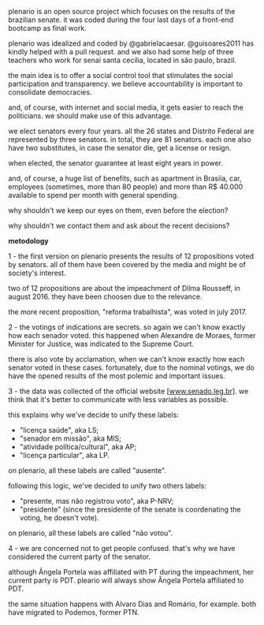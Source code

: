 plenario is an open source project which focuses on the results of the brazilian senate.
it was coded during the four last days of a front-end bootcamp as final work. 

plenario was idealized and coded by @gabrielacaesar.
@guisoares2011 has kindly helped with a pull request.
and we also had some help of three teachers who work for senai santa cecília, located in são paulo, brazil.

the main idea is to offer a social control tool that stimulates the social participation and transparency. 
we believe accountability is important to consolidate democracies.

and, of course, with internet and social media, it gets easier to reach the politicians. 
we should make use of this advantage.

we elect senators every four years. all the 26 states and Distrito Federal are represented by three senators.
in total, they are 81 senators. each one also have two substitutes, in case the senator die, get a license or resign.

when elected, the senator guarantee at least eight years in power. 

and, of course, a huge list of benefits, such as apartment in Brasíia, car, employees (sometimes, more than 80 people) and more than R$ 40.000 available to spend per month with general spending. 

why shouldn't we keep our eyes on them, even before the election?

why shouldn't we contact them and ask about the recent decisions?


<strong>metodology</strong></p>
1 - the first version on plenario presents the results of 12 propositions voted by senators. 
all of them have been covered by the media and might be of society's interest.

two of 12 propositions are about the impeachment of Dilma Rousseff, in august 2016. 
they have been choosen due to the relevance.

the more recent proposition, "reforma trabalhista", was voted in july 2017.

2 - the votings of indications are secrets. so again we can't know exactly how each senador voted.
this happened when Alexandre de Moraes, former Minister for Justice, was indicated to the Supreme Court.

there is also vote by acclamation, when we can't know exactly how each senator voted in these cases.
fortunately, due to the nominal votings, we do have the opened results of the most polemic and important issues.

3 - the data was collected of the official website [www.senado.leg.br].
we think that it's better to communicate with less variables as possible. 

this explains why we've decide to unify these labels:
<ul>
<li>"licença saúde", aka LS;</li>
<li>"senador em missão", aka MIS;</li>
<li>"atividade política/cultural", aka AP;</li>
<li>"licença particular", aka LP.</li>
</ul>

on plenario, all these labels are called "ausente".

following this logic, we've decided to unify two others labels:
<ul>
<li>"presente, mas não registrou voto", aka P-NRV;</li>
<li>"presidente" (since the presidente of the senate is coordenating the voting, he doesn't vote).</li>
</ul>

on plenario, all these labels are called "não votou".

4 - we are concerned not to get people confused. that's why we have considered the current party of the senator. 

although Ângela Portela was affiliated with PT during the impeachment, her current party is PDT.
pleario will always show Ângela Portela affiliated to PDT. 

the same situation happens with Alvaro Dias and Romário, for example. 
both have migrated to Podemos, former PTN. 


